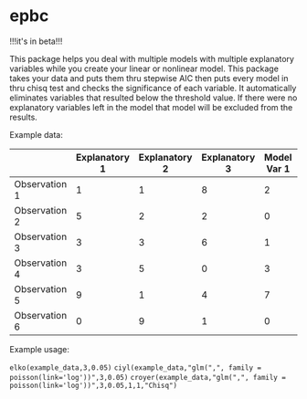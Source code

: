 # epbc
!!!it's in beta!!!

This package helps you deal with multiple models with multiple explanatory variables while you create your linear or nonlinear model. This package takes your data and puts them thru stepwise AIC then puts every model in thru chisq test and checks the significance of each variable. It automatically eliminates variables that resulted below the threshold value. If there were no explanatory variables left in the model that model will be excluded from the results.

Example data:

|                | Explanatory 1  | Explanatory 2 | Explanatory 3 | Model Var 1 | Model Var 2 | Model Var 3 |
|----------------|----------------|---------------|---------------|-------------|-------------|-------------|
| Observation 1  | 1              | 1             | 8             | 2           | 3           | 5           |
| Observation 2  | 5              | 2             | 2             | 0           | 7           | 4           |
| Observation 3  | 3              | 3             | 6             | 1           | 0           | 8           |
| Observation 4  | 3              | 5             | 0             | 3           | 5           | 5           |
| Observation 5  | 9              | 1             | 4             | 7           | 1           | 3           |
| Observation 6  | 0              | 9             | 1             | 0           | 3           | 5           |

Example usage:

`elko(example_data,3,0.05)`
`ciyl(example_data,"glm(",", family = poisson(link='log'))",3,0.05)`
`croyer(example_data,"glm(",", family = poisson(link='log'))",3,0.05,1,1,"Chisq")`
